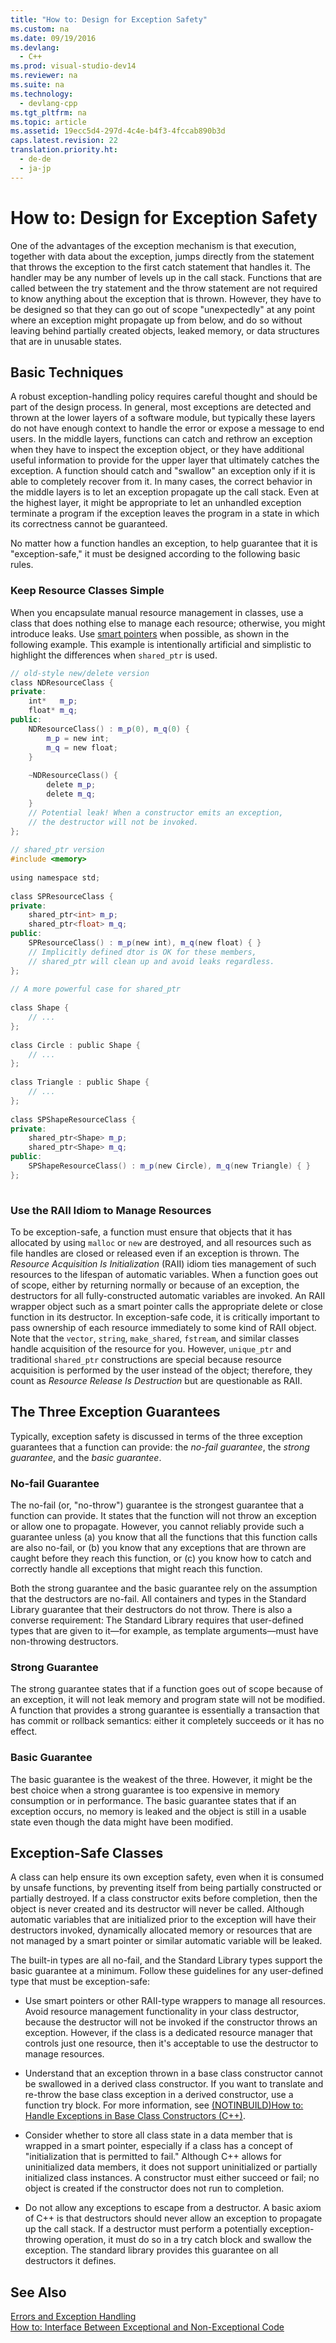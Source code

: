 ```yaml
---
title: "How to: Design for Exception Safety"
ms.custom: na
ms.date: 09/19/2016
ms.devlang: 
  - C++
ms.prod: visual-studio-dev14
ms.reviewer: na
ms.suite: na
ms.technology: 
  - devlang-cpp
ms.tgt_pltfrm: na
ms.topic: article
ms.assetid: 19ecc5d4-297d-4c4e-b4f3-4fccab890b3d
caps.latest.revision: 22
translation.priority.ht: 
  - de-de
  - ja-jp
---
```

# How to: Design for Exception Safety
One of the advantages of the exception mechanism is that execution, together with data about the exception, jumps directly from the statement that throws the exception to the first catch statement that handles it. The handler may be any number of levels up in the call stack. Functions that are called between the try statement and the throw statement are not required to know anything about the exception that is thrown.  However, they have to be designed so that they can go out of scope "unexpectedly" at any point where an exception might propagate up from below, and do so without leaving behind partially created objects, leaked memory, or data structures that are in unusable states.  
  
## Basic Techniques  
 A robust exception-handling policy requires careful thought and should be part of the design process. In general, most exceptions are detected and thrown at the lower layers of a software module, but typically these layers do not have enough context to handle the error or expose a message to end users. In the middle layers, functions can catch and rethrow an exception when they have to inspect the exception object, or they have additional useful information to provide for the upper layer that ultimately catches the exception. A function should catch and "swallow" an exception only if it is able to completely recover from it. In many cases, the correct behavior in the middle layers is to let an exception propagate up the call stack. Even at the highest layer, it might be appropriate to let an unhandled exception terminate a program if the exception leaves the program in a state in which its correctness cannot be guaranteed.  
  
 No matter how a function handles an exception, to help guarantee that it is "exception-safe," it must be designed according to the following basic rules.  
  
### Keep Resource Classes Simple  
 When you encapsulate manual resource management in classes, use a class that does nothing else to manage each resource; otherwise, you might introduce leaks. Use [smart pointers](../vs140/Smart-Pointers--Modern-C---.md) when possible, as shown in the following example. This example is intentionally artificial and simplistic to highlight the differences when `shared_ptr` is used.  
  
```cpp  
// old-style new/delete version  
class NDResourceClass {  
private:  
    int*   m_p;  
    float* m_q;  
public:  
    NDResourceClass() : m_p(0), m_q(0) {  
        m_p = new int;  
        m_q = new float;  
    }  
  
    ~NDResourceClass() {  
        delete m_p;  
        delete m_q;  
    }  
    // Potential leak! When a constructor emits an exception,   
    // the destructor will not be invoked.     
};  
  
// shared_ptr version  
#include <memory>  
  
using namespace std;  
  
class SPResourceClass {  
private:  
    shared_ptr<int> m_p;  
    shared_ptr<float> m_q;  
public:  
    SPResourceClass() : m_p(new int), m_q(new float) { }  
    // Implicitly defined dtor is OK for these members,   
    // shared_ptr will clean up and avoid leaks regardless.  
};  
  
// A more powerful case for shared_ptr  
  
class Shape {  
    // ...  
};  
  
class Circle : public Shape {  
    // ...  
};  
  
class Triangle : public Shape {  
    // ...  
};  
  
class SPShapeResourceClass {  
private:  
    shared_ptr<Shape> m_p;  
    shared_ptr<Shape> m_q;  
public:  
    SPShapeResourceClass() : m_p(new Circle), m_q(new Triangle) { }  
};  
  
```  
  
### Use the RAII Idiom to Manage Resources  
 To be exception-safe, a function must ensure that objects that it has allocated by using `malloc` or `new` are destroyed, and all resources such as file handles are closed or released even if an exception is thrown. The *Resource Acquisition Is Initialization* (RAII) idiom ties management of such resources to the lifespan of automatic variables. When a function goes out of scope, either by returning normally or because of an exception, the destructors for all fully-constructed automatic variables are invoked. An RAII wrapper object such as a smart pointer calls the appropriate delete or close function in its destructor. In exception-safe code, it is critically important to pass ownership of each resource immediately to some kind of RAII object. Note that the `vector`, `string`, `make_shared`, `fstream`, and similar classes handle acquisition of the resource for you.  However, `unique_ptr` and traditional `shared_ptr` constructions are special because resource acquisition is performed by the user instead of the object; therefore, they count as *Resource Release Is Destruction* but are questionable as RAII.  
  
## The Three Exception Guarantees  
 Typically, exception safety is discussed in terms of the three exception guarantees that a function can provide: the *no-fail guarantee*, the *strong guarantee*, and the *basic guarantee*.  
  
### No-fail Guarantee  
 The no-fail (or, "no-throw") guarantee is the strongest guarantee that a function can provide. It states that the function will not throw an exception or allow one to propagate. However, you cannot reliably provide such a guarantee unless (a) you know that all the functions that this function calls are also no-fail, or (b) you know that any exceptions that are thrown are caught before they reach this function, or (c) you know how to catch and correctly handle all exceptions that might reach this function.  
  
 Both the strong guarantee and the basic guarantee rely on the assumption that the destructors are no-fail. All containers and types in the Standard Library guarantee that their destructors do not throw. There is also a converse requirement: The Standard Library requires that user-defined types that are given to it—for example, as template arguments—must have non-throwing destructors.  
  
### Strong Guarantee  
 The strong guarantee states that if a function goes out of scope because of an exception, it will not leak memory and program state will not be modified. A function that provides a strong guarantee is essentially a transaction that has commit or rollback semantics: either it completely succeeds or it has no effect.  
  
### Basic Guarantee  
 The basic guarantee is the weakest of the three. However, it might be the best choice when a strong guarantee is too expensive in memory consumption or in performance. The basic guarantee states that if an exception occurs, no memory is leaked and the object is still in a usable state even though the data might have been modified.  
  
## Exception-Safe Classes  
 A class can help ensure its own exception safety, even when it is consumed by unsafe functions, by preventing itself from being partially constructed or partially destroyed. If a class constructor exits before completion, then the object is never created and its destructor will never be called. Although automatic variables that are initialized prior to the exception will have their destructors invoked, dynamically allocated memory or resources that are not managed by a smart pointer or similar automatic variable will be leaked.  
  
 The built-in types are all no-fail, and the Standard Library types support the basic guarantee at a minimum. Follow these guidelines for any user-defined type that must be exception-safe:  
  
-   Use smart pointers or other RAII-type wrappers to manage all resources. Avoid resource management functionality in your class destructor, because the destructor will not be invoked if the constructor throws an exception. However, if the class is a dedicated resource manager that controls just one resource, then it's acceptable to use the destructor to manage resources.  
  
-   Understand that an exception thrown in a base class constructor cannot be swallowed in a derived class constructor. If you want to translate and re-throw the base class exception in a derived constructor, use a function try block. For more information, see [(NOTINBUILD)How to: Handle Exceptions in Base Class Constructors (C++)](assetId:///53bb822e-785b-4581-9517-210dd05060a3).  
  
-   Consider whether to store all class state in a data member that is wrapped in a smart pointer, especially if a class has a concept of "initialization that is permitted to fail." Although C++ allows for uninitialized data members, it does not support uninitialized or partially initialized class instances. A constructor must either succeed or fail; no object is created if the constructor does not run to completion.  
  
-   Do not allow any exceptions to escape from a destructor. A basic axiom of C++ is that destructors should never allow an exception to propagate up the call stack. If a destructor must perform a potentially exception-throwing operation, it must do so in a try catch block and swallow the exception. The standard library provides this guarantee on all destructors it defines.  
  
## See Also  
 [Errors and Exception Handling](../vs140/Errors-and-Exception-Handling--Modern-C---.md)   
 [How to: Interface Between Exceptional and Non-Exceptional Code](../vs140/How-to--Interface-Between-Exceptional-and-Non-Exceptional-Code.md)